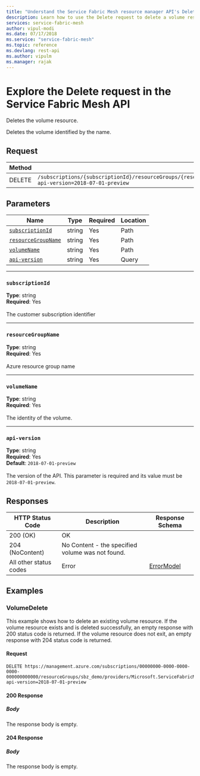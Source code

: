 ```yaml
---
title: "Understand the Service Fabric Mesh resource manager API's Delete request"
description: Learn how to use the Delete request to delete a volume resource in Service Fabric Mesh API resource manager.
services: service-fabric-mesh
author: vipul-modi
ms.date: 07/17/2018
ms.service: "service-fabric-mesh"
ms.topic: reference
ms.devlang: rest-api
ms.author: vipulm
ms.manager: rajak
---
```

# Explore the Delete request in the Service Fabric Mesh API
Deletes the volume resource.

Deletes the volume identified by the name.

## Request
| Method | Request URI |
| ------ | ----------- |
| DELETE | `/subscriptions/{subscriptionId}/resourceGroups/{resourceGroupName}/providers/Microsoft.ServiceFabricMesh/volumes/{volumeName}?api-version=2018-07-01-preview` |


## Parameters
| Name | Type | Required | Location |
| --- | --- | --- | --- |
| [`subscriptionId`](#subscriptionid) | string | Yes | Path |
| [`resourceGroupName`](#resourcegroupname) | string | Yes | Path |
| [`volumeName`](#volumename) | string | Yes | Path |
| [`api-version`](#api-version) | string | Yes | Query |

____
### `subscriptionId`
__Type__: string <br/>
__Required__: Yes<br/>
<br/>
The customer subscription identifier

____
### `resourceGroupName`
__Type__: string <br/>
__Required__: Yes<br/>
<br/>
Azure resource group name

____
### `volumeName`
__Type__: string <br/>
__Required__: Yes<br/>
<br/>
The identity of the volume.

____
### `api-version`
__Type__: string <br/>
__Required__: Yes<br/>
__Default__: `2018-07-01-preview` <br/>
<br/>
The version of the API. This parameter is required and its value must be `2018-07-01-preview`.

## Responses

| HTTP Status Code | Description | Response Schema |
| --- | --- | --- |
| 200 (OK) | OK<br/> |  |
| 204 (NoContent) | No Content - the specified volume was not found.<br/> |  |
| All other status codes | Error<br/> | [ErrorModel](sfmeshrp-model-errormodel.md) |

## Examples

### VolumeDelete

This example shows how to delete an existing volume resource. If the volume resource exists and is deleted successfully, an empty response with 200 status code is returned. If the volume resource does not exit, an empty response with 204 status code is returned.

#### Request
```
DELETE https://management.azure.com/subscriptions/00000000-0000-0000-0000-000000000000/resourceGroups/sbz_demo/providers/Microsoft.ServiceFabricMesh/volumes/sbzDemoVolume?api-version=2018-07-01-preview
```

#### 200 Response
##### Body
The response body is empty.
#### 204 Response
##### Body
The response body is empty.